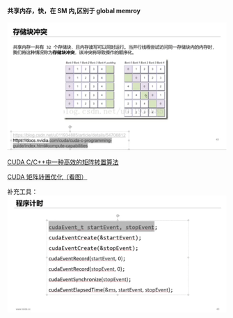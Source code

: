 #### 共享内存，快，在 SM 内,区别于 global memroy

<img src = "../static/共享内存存储块冲突.png"> </img>

<a href="https://developer.nvidia.com/blog/efficient-matrix-transpose-cuda-cc/">CUDA C/C++中一种高效的矩阵转置算法</a>

<a href="https://zhuanlan.zhihu.com/p/434159460">CUDA 矩阵转置优化（看图）</a>

补充工具：
<img src="../static/程序计时.png"></img>

